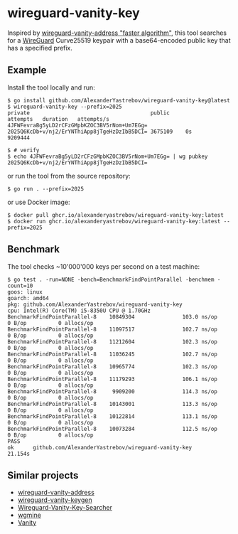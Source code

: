 # wireguard-vanity-key

Inspired by [wireguard-vanity-address "faster algorithm"](https://github.com/warner/wireguard-vanity-address/pull/15),
this tool searches for a [WireGuard](https://www.wireguard.com/) Curve25519 keypair
with a base64-encoded public key that has a specified prefix.

## Example

Install the tool locally and run:
```console
$ go install github.com/AlexanderYastrebov/wireguard-vanity-key@latest
$ wireguard-vanity-key --prefix=2025
private                                      public                                       attempts   duration   attempts/s
4JFWFevraBg5yLD2rCFzGMpbKZOC3BV5rNom+Um7EGg= 2025Q6KcDb+v/nj2/ErYNThiApp8jTgeHzDzIbB5DCI= 3675109    0s         9209444

$ # verify
$ echo 4JFWFevraBg5yLD2rCFzGMpbKZOC3BV5rNom+Um7EGg= | wg pubkey 
2025Q6KcDb+v/nj2/ErYNThiApp8jTgeHzDzIbB5DCI=
```

or run the tool from the source repository:
```console
$ go run . --prefix=2025
```

or use Docker image:
```console
$ docker pull ghcr.io/alexanderyastrebov/wireguard-vanity-key:latest
$ docker run ghcr.io/alexanderyastrebov/wireguard-vanity-key:latest --prefix=2025
```

## Benchmark

The tool checks ~10'000'000 keys per second on a test machine:

```console
$ go test . -run=NONE -bench=BenchmarkFindPointParallel -benchmem -count=10
goos: linux
goarch: amd64
pkg: github.com/AlexanderYastrebov/wireguard-vanity-key
cpu: Intel(R) Core(TM) i5-8350U CPU @ 1.70GHz
BenchmarkFindPointParallel-8    10849304               103.0 ns/op             0 B/op          0 allocs/op
BenchmarkFindPointParallel-8    11097517               102.7 ns/op             0 B/op          0 allocs/op
BenchmarkFindPointParallel-8    11212604               102.3 ns/op             0 B/op          0 allocs/op
BenchmarkFindPointParallel-8    11036245               102.7 ns/op             0 B/op          0 allocs/op
BenchmarkFindPointParallel-8    10965774               102.3 ns/op             0 B/op          0 allocs/op
BenchmarkFindPointParallel-8    11179293               106.1 ns/op             0 B/op          0 allocs/op
BenchmarkFindPointParallel-8     9909200               114.3 ns/op             0 B/op          0 allocs/op
BenchmarkFindPointParallel-8    10143001               113.3 ns/op             0 B/op          0 allocs/op
BenchmarkFindPointParallel-8    10122814               113.1 ns/op             0 B/op          0 allocs/op
BenchmarkFindPointParallel-8    10073284               112.5 ns/op             0 B/op          0 allocs/op
PASS
ok      github.com/AlexanderYastrebov/wireguard-vanity-key      21.154s
```

## Similar projects

* [wireguard-vanity-address](https://github.com/warner/wireguard-vanity-address)
* [wireguard-vanity-keygen](https://github.com/axllent/wireguard-vanity-keygen)
* [Wireguard-Vanity-Key-Searcher](https://github.com/volleybus/Wireguard-Vanity-Key-Searcher)
* [wgmine](https://github.com/thatsed/wgmine)
* [Vanity](https://github.com/samuel-lucas6/Vanity)
